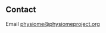 <html>
    <head>
        <title>Contact Us</title>
    </head>
</html>
<!-- Title: Contact us -->
<!-- Slug: contact-us -->

Contact
--------------------
Email <a style="color:#580078" href = "mailto:physiome@physiomeproject.org">physiome@physiomeproject.org</a>

<!-- Mailing Address

Phone -->